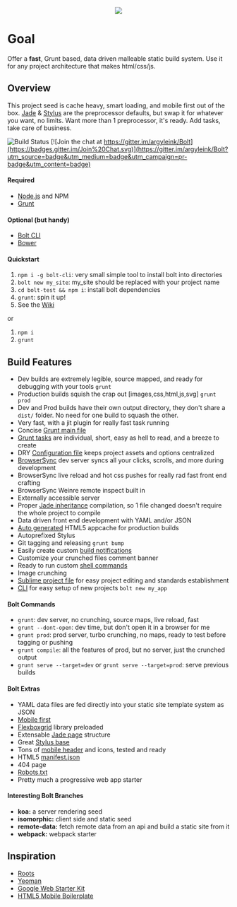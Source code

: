 <p align="center">
  <a href="http://www.hipsterlogogenerator.com/">
    <img src="https://dl.dropboxusercontent.com/u/6515442/hipsterlogogenerator_1422411720676.png"/>
  </a>
</p>

# Goal
Offer a **fast**, Grunt based, data driven malleable static build system. Use it for any project architecture that makes html/css/js. 

## Overview
This project seed is cache heavy, smart loading, and mobile first out of the box. [Jade](http://jade-lang.com/) & [Stylus](http://learnboost.github.io/stylus/) are the preprocessor defaults, but swap it for whatever you want, no limits. Want more than 1 preprocessor, it's ready. Add tasks, take care of business.

![Build Status](https://travis-ci.org/argyleink/Bolt.svg?branch=master)
[![Join the chat at https://gitter.im/argyleink/Bolt](https://badges.gitter.im/Join%20Chat.svg)](https://gitter.im/argyleink/Bolt?utm_source=badge&utm_medium=badge&utm_campaign=pr-badge&utm_content=badge)

#### Required
- [Node.js](http://nodejs.org/) and NPM
- [Grunt](http://gruntjs.com/)

#### Optional (but handy)
- [Bolt CLI](https://github.com/argyleink/Bolt-cli)
- [Bower](http://bower.io/)

#### Quickstart
1. `npm i -g bolt-cli`: very small simple tool to install bolt into directories
2. `bolt new my_site`: my_site should be replaced with your project name
3. `cd bolt-test && npm i`: install bolt dependencies
4. `grunt`: spin it up!
5. See the [Wiki](https://github.com/argyleink/Bolt/wiki)

or 

1. `npm i`
2. `grunt`

## Build Features
- Dev builds are extremely legible, source mapped, and ready for debugging with your tools `grunt`
- Production builds squish the crap out [images,css,html,js,svg] `grunt prod`
- Dev and Prod builds have their own output directory, they don't share a `dist/` folder. No need for one build to squash the other.
- Very fast, with a jit plugin for really fast task running
- Concise [Grunt main file](https://github.com/argyleink/Bolt/blob/master/gruntfile.coffee)
- [Grunt tasks](https://github.com/argyleink/Bolt/tree/master/tasks) are individual, short, easy as hell to read, and a breeze to create
- DRY [Configuration file](https://github.com/argyleink/Bolt/blob/master/app.coffee) keeps project assets and options centralized
- [BrowserSync](http://www.browsersync.io) dev server syncs all your clicks, scrolls, and more during development
- BrowserSync live reload and hot css pushes for really rad fast front end crafting
- BrowserSync Weinre remote inspect built in
- Externally accessible server
- Proper [Jade inheritance](https://github.com/paulyoung/jade-inheritance) compilation, so 1 file changed doesn't require the whole project to compile
- Data driven front end development with YAML and/or JSON
- [Auto generated](https://github.com/argyleink/Bolt/blob/master/tasks/manifest.coffee) HTML5 appcache for production builds
- Autoprefixed Stylus
- Git tagging and releasing `grunt bump`
- Easily create custom [build notifications](https://github.com/argyleink/Bolt/blob/master/tasks/notify.coffee)
- Customize your crunched files comment banner
- Ready to run custom [shell commands](https://github.com/argyleink/Bolt/blob/master/tasks/shell.coffee)
- Image crunching
- [Sublime project file](https://github.com/argyleink/Bolt/blob/master/app.sublime-project) for easy project editing and standards establishment
- [CLI](https://github.com/argyleink/Bolt-cli) for easy setup of new projects `bolt new my_app`

#### Bolt Commands
- `grunt`: dev server, no crunching, source maps, live reload, fast
- `grunt --dont-open`: dev time, but don't open it in a browser for me
- `grunt prod`: prod server, turbo crunching, no maps, ready to test before tagging or pushing
- `grunt compile`: all the features of prod, but no server, just the crunched output
- `grunt serve --target=dev` or `grunt serve --target=prod`: serve previous builds

#### Bolt Extras
- YAML data files are fed directly into your static site template system as JSON
- [Mobile first](https://github.com/argyleink/Bolt/blob/master/app/styles/base/_vars.styl)
- [Flexboxgrid](http://flexboxgrid.com/) library preloaded
- Extensable [Jade page](https://github.com/argyleink/Bolt/blob/master/app/_jade/layouts/page.jade) structure
- Great [Stylus base](https://github.com/argyleink/Bolt/tree/master/app/styles)
- Tons of [mobile header](https://github.com/argyleink/Bolt/tree/master/app/_jade/includes/mobile) and icons, tested and ready
- HTML5 [manifest.json](https://github.com/argyleink/Bolt/blob/master/app/manifest.json)
- 404 page
- [Robots.txt](https://github.com/argyleink/Bolt/blob/master/app/robots.txt)
- Pretty much a progressive web app starter

#### Interesting Bolt Branches
- **koa:** a server rendering seed
- **isomorphic:** client side and static seed
- **remote-data:** fetch remote data from an api and build a static site from it
- **webpack:** webpack starter

## Inspiration
- [Roots](http://roots.cx/)
- [Yeoman](http://yeoman.io/)
- [Google Web Starter Kit](https://developers.google.com/web/starter-kit/)
- [HTML5 Mobile Boilerplate](https://github.com/h5bp/html5-boilerplate)
